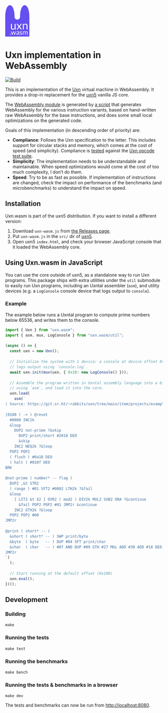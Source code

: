 <img src="./doc/logo.svg" height="100">

# Uxn implementation in WebAssembly

[![Build](https://github.com/remko/uxn.wasm/actions/workflows/build.yml/badge.svg)](https://github.com/remko/uxn.wasm/actions/workflows/build.yml)

This is an implementation of the [Uxn](https://100r.co/site/uxn.html) virtual
machine in WebAssembly. It provides a drop-in replacement for the
[uxn5](https://git.sr.ht/~rabbits/uxn5) vanilla JS core.

The [WebAssembly
module](https://github.com/remko/uxn.wasm/blob/master/src/uxn.wat) is generated
by [a script](https://github.com/remko/uxn.wasm/blob/master/scripts/emuwasm.js) that generates WebAssembly for the various instruction variants, based on hand-written raw WebAssembly for the base instructions, and does some small local optimizations on the generated code.

Goals of this implementation (in descending order of priority) are:

- **Compliance**: Follows the Uxn specification to the letter. This includes
  support for circular stacks and memory, which comes at the cost of speed (and
  simplicity). Compliance is [tested](https://github.com/remko/uxn.wasm/actions/workflows/upstream-tests.yml) against the [Uxn opcode test suite](https://git.sr.ht/~rabbits/uxn-utils/tree/main/item/cli/opctest).
- **Simplicity**: The implementation needs to be understandable and maintainable.
  When speed optimizations would come at the cost of too much complexity, I
  don’t do them.
- **Speed**: Try to be as fast as possible. If implementation of instructions are
  changed, check the impact on performance of the benchmarks (and
  microbenchmarks) to understand the impact on speed.


## Installation

Uxn.wasm is part of the uxn5 distribution.
If you want to install a different version:

1. Download `uxn-wasm.js` from [the Releases page](https://github.com/remko/uxn.wasm/releases).
2. Put `uxn-wasm.js` in the `src/` dir of [uxn5](https://git.sr.ht/~rabbits/uxn5).
3. Open uxn5 `index.html`, and check your browser JavaScript console that it loaded the WebAssembly core.


## Using Uxn.wasm in JavaScript

You can use the core outside of uxn5, as a standalone way to run Uxn programs.
This package ships with extra utilities under the `util` submodule to easily run Uxn
programs, including an Uxntal assembler (`asm`), and utility devices (e.g. a `LogConsole` 
console device that logs output to `console`).

### Example

The example below runs a Uxntal program to compute prime numbers below 65536, and writes
them to the console. 

```javascript
import { Uxn } from "uxn.wasm";
import { asm, mux, LogConsole } from "uxn.wasm/util";

(async () => {
  const uxn = new Uxn();

  // Initialize the system with 1 device: a console at device offset 0x10 that
  // logs output using `console.log`.
  await uxn.init(mux(uxn, { 0x10: new LogConsole() }));

  // Assemble the program written in Uxntal assembly language into a binary ROM 
  // using `asm`, and load it into the core.
  uxn.load(
    asm(`
( Source: https://git.sr.ht/~rabbits/uxn/tree/main/item/projects/examples/exercises )

|0100 ( -> ) @reset
  #0000 INC2k
  &loop
    DUP2 not-prime ?&skip
      DUP2 print/short #2018 DEO
      &skip
    INC2 NEQ2k ?&loop
  POP2 POP2
  ( flush ) #0a18 DEO
  ( halt ) #010f DEO
BRK

@not-prime ( number* -- flag )
  DUP2 ,&t STR2
  ( range ) #01 SFT2 #0002 LTH2k ?&fail
  &loop
    [ LIT2 &t $2 ] OVR2 ( mod2 ) DIV2k MUL2 SUB2 ORA ?&continue
      &fail POP2 POP2 #01 JMP2r &continue
    INC2 GTH2k ?&loop
  POP2 POP2 #00
JMP2r

@print ( short* -- )
  &short ( short* -- ) SWP print/byte
  &byte  ( byte   -- ) DUP #04 SFT print/char
  &char  ( char   -- ) #0f AND DUP #09 GTH #27 MUL ADD #30 ADD #18 DEO
JMP2r
`)
  );

  // Start running at the default offset (0x100)
  uxn.eval();
})();
```


## Development

### Building

    make

### Running the tests

    make test

### Running the benchmarks

    make bench

### Running the tests & benchmarks in a browser

    make dev

The tests and benchmarks can now be run from <http://localhost:8080>.
